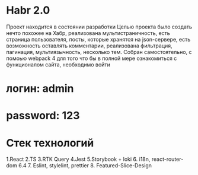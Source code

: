 # Habr 2.0
Проект находится в состоянии разработки
Целью проекта было создать нечто похожее на Хабр, реализована мультистраничность, есть страница пользователя, посты, которые хранятся на json-сервере, есть возможность оставлять комментарии, реализована фильтрация, пагинация, мультиязычность, несколько тем. Собран самостоятельно, с помоью webpack 4
для того что бы в полной мере ознакомиться с функционалом сайта, необходимо войти
# логин: admin
# password: 123
# Стек технологий
  1.React
  2.TS
  3.RTK Query
  4.Jest
  5.Storybook + loki
  6. i18n, react-router-dom 6.4
  7. Eslint, stylelint, prettier
  8. Featured-Slice-Design
